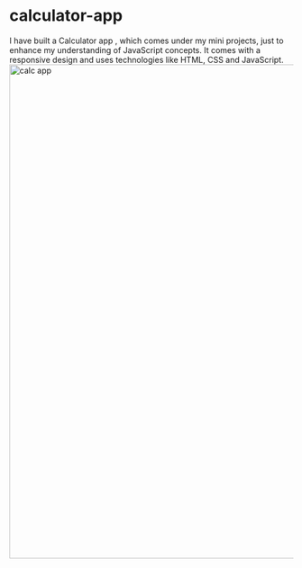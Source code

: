 # calculator-app
I have built a Calculator app , which comes under my mini projects, just to enhance my understanding of JavaScript concepts. It comes with a responsive design and uses technologies like HTML, CSS and JavaScript.
<img width="878" alt="calc app" src="https://github.com/Rohit-Vk24/calculator-app/assets/119065837/9901675d-8e51-43cf-8733-d64cecba2f9b">
